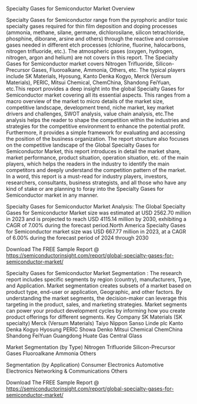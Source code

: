 Specialty Gases for Semiconductor Market Overview

Specialty Gases for Semiconductor range from the pyrophoric and/or toxic specialty gases required for thin film deposition and doping processes (ammonia, methane, silane, germane, dichlorosilane, silicon tetrachloride, phosphine, diborane, arsine and others) through the reactive and corrosive gases needed in different etch processes (chlorine, fluorine, halocarbons, nitrogen trifluoride, etc.). The atmospheric gases (oxygen, hydrogen, nitrogen, argon and helium) are not covers in this report. The Specialty Gases for Semiconductor market covers Nitrogen Trifluoride, Silicon-Precursor Gases, Fluoroalkane, Ammonia, Others, etc. The typical players include SK Materials, Hyosung, Kanto Denka Kogyo, Merck (Versum Materials), PERIC, Mitsui Chemical, ChemChina, Shandong FeiYuan, etc.This report provides a deep insight into the global Specialty Gases for Semiconductor market covering all its essential aspects. This ranges from a macro overview of the market to micro details of the market size, competitive landscape, development trend, niche market, key market drivers and challenges, SWOT analysis, value chain analysis, etc.The analysis helps the reader to shape the competition within the industries and strategies for the competitive environment to enhance the potential profit. Furthermore, it provides a simple framework for evaluating and accessing the position of the business organization. The report structure also focuses on the competitive landscape of the Global Specialty Gases for Semiconductor Market, this report introduces in detail the market share, market performance, product situation, operation situation, etc. of the main players, which helps the readers in the industry to identify the main competitors and deeply understand the competition pattern of the market. In a word, this report is a must-read for industry players, investors, researchers, consultants, business strategists, and all those who have any kind of stake or are planning to foray into the Specialty Gases for Semiconductor market in any manner.

Specialty Gases for Semiconductor Market Analysis:
The Global Specialty Gases for Semiconductor Market size was estimated at USD 2562.70 million in 2023 and is projected to reach USD 4115.14 million by 2030, exhibiting a CAGR of 7.00% during the forecast period.North America Specialty Gases for Semiconductor market size was USD 667.77 million in 2023, at a CAGR of 6.00% during the forecast period of 2024 through 2030

Download The FREE Sample Report @ https://semiconductorinsight.com/report/global-specialty-gases-for-semiconductor-market/

Specialty Gases for Semiconductor Market Segmentation :
The research report includes specific segments by region (country), manufacturers, Type, and Application. Market segmentation creates subsets of a market based on product type, end-user or application, Geographic, and other factors. By understanding the market segments, the decision-maker can leverage this targeting in the product, sales, and marketing strategies. Market segments can power your product development cycles by informing how you create product offerings for different segments. Key Company
SK Materials (SK specialty)
Merck (Versum Materials)
Taiyo Nippon Sanso
Linde plc
Kanto Denka Kogyo
Hyosung
PERIC
Showa Denko
Mitsui Chemical
ChemChina
Shandong FeiYuan
Guangdong Huate Gas
Central Glass

Market Segmentation (by Type)
Nitrogen Trifluoride
Silicon-Precursor Gases
Fluoroalkane
Ammonia
Others

Segmentation (by Application)
Consumer Electronics
Automotive Electronics
Networking & Communications
Others

Download The FREE Sample Report @ https://semiconductorinsight.com/report/global-specialty-gases-for-semiconductor-market/
